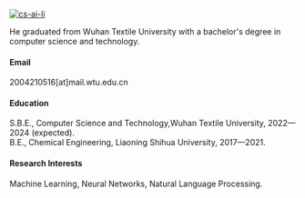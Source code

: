 

[![cs-ai-li](https://img.shields.io/badge/cs-ai-li-github-blue?logo=github)](https://github.com/cs-ai-li)

He graduated from Wuhan Textile University with a bachelor's degree in computer science and technology.

#### Email
2004210516[at]mail.wtu.edu.cn

#### Education
S.B.E., Computer Science and Technology,Wuhan Textile University, 2022—2024 (expected).\
B.E., Chemical Engineering, Liaoning Shihua University, 2017—2021.


#### Research Interests
Machine Learning, Neural Networks, Natural Language Processing.

